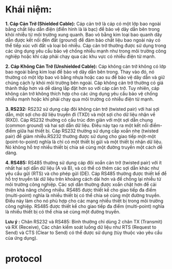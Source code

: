 # Khái niệm:
**1. Cáp Cản Trở (Shielded Cable):**
Cáp cản trở là cáp có một lớp bao ngoài bằng chất liệu dẫn điện (điển hình là lá bạc) để bảo vệ dây dẫn bên trong khỏi nhiễu từ môi trường xung quanh.
Bao vỏ bằng kim loại bao quanh dây dẫn được kết nối đến đất (ground) để đảm bảo chất liệu bao ngoài này có thể tiếp xúc với đất và loại bỏ nhiễu.
Cáp cản trở thường được sử dụng trong các ứng dụng yêu cầu bảo vệ chống nhiễu mạnh như trong môi trường công nghiệp hoặc khi cáp phải chạy qua các khu vực có nhiễu điện từ mạnh.

**2. Cáp Không Cản Trở (Unshielded Cable):**
Cáp không cản trở không có lớp bao ngoài bằng kim loại để bảo vệ dây dẫn bên trong. Thay vào đó, nó thường có một lớp bao vỏ bằng nhựa hoặc cao su để bảo vệ dây dẫn và giữ chúng cách ly khỏi môi trường bên ngoài.
Cáp không cản trở thường có giá thành thấp hơn và dễ dàng lắp đặt hơn so với cáp cản trở.
Tuy nhiên, cáp không cản trở không thích hợp cho các ứng dụng yêu cầu bảo vệ chống nhiễu mạnh hoặc khi phải chạy qua môi trường có nhiễu điện từ mạnh.

**3. RS232:**
RS232 sử dụng cáp đôi không cản trở (twisted pair) với hai sợi dẫn, một sợi cho dữ liệu truyền đi (TXD) và một sợi cho dữ liệu nhận về (RXD).
Cáp RS232 thường có cấu trúc đơn giản với một sợi dẫn chung (common ground) và hai sợi dẫn dữ liệu. Điều này tạo ra một kết nối điểm-điểm giữa hai thiết bị.
Cáp RS232 thường sử dụng cắp xoắn nhẹ (twisted pair) để giảm nhiễu.RS232 thường được sử dụng cho giao tiếp một-một (point-to-point) nghĩa là chỉ có một thiết bị gửi và một thiết bị nhận dữ liệu. Nó không hỗ trợ nhiều thiết bị chia sẻ cùng một đường truyền một cách dễ dàng.

**4. RS485:**
RS485 thường sử dụng cáp đôi xoắn cản trở (twisted pair) với ít nhất hai sợi dẫn dữ liệu (A và B), và có thể có thêm các sợi dẫn khác như yêu cầu gửi (RTS) và cho phép gửi (DE).
Cáp RS485 thường được thiết kế để hỗ trợ truyền tải dữ liệu trên khoảng cách dài hơn và để chống lại nhiễu từ môi trường công nghiệp. Các sợi dẫn thường được xoắn chặt hơn để cải thiện khả năng chống nhiễu. RS485 được thiết kế cho giao tiếp đa điểm (multi-point) nghĩa là nhiều thiết bị có thể chia sẻ cùng một đường truyền. Điều này làm cho nó phù hợp cho các mạng nhiều thiết bị trong môi trường công nghiệp. RS485 được thiết kế cho giao tiếp đa điểm (multi-point) nghĩa là nhiều thiết bị có thể chia sẻ cùng một đường truyền.

**Lưu ý :** Chân RS232 và RS485: Bình thường chỉ dùng 2 chân TX (Transmit) và RX (Receive), Các chân kiểm soát luồng dữ liệu như RTS (Request to Send) và CTS (Clear to Send) có thể được sử dụng (tùy thuộc vào yêu cầu của ứng dụng).
# protocol
